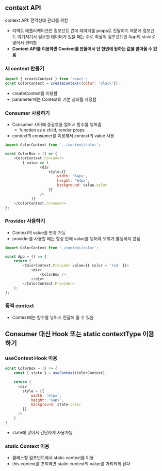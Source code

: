 ## context API
context API: 전역상태 관리를 위함
- 리액트 애플리케이션은 컴포넌트 간에 데이터를 props로 전달하기 때문에 컴포넌트 여기저기서 필요한 데이터가 있을 때는 주로 최상위 컴포넌트인 App의 state로 넣어서 관리함
- __Context API를 이용하면 Context를 만들어서 단 한번에 원하는 값을 받아올 수 있음__

### 새 context 만들기
```javascript
import { createContext } from 'react';
const ColorContext = createContext({color: 'black'});
```
- createContext를 이용함
- parameter에는 Context의 기본 상태를 지정함

### Consumer 사용하기
- Consumer 사이에 중괄호를 열어서 함수를 넣어줌
  - function as a child, render props
- context의 consumer를 이용해서 context의 value 사용
```javascript
import ColorContext from '../context/color';

const ColorBox = () => {
    <ColorContext.Consumer>
        { value => (
                <div
                    style={{
                        width: '64px',
                        height: '64px',
                        background: value.color
                    }}
                />
            )}
    </ColorContext.Consumer>
};
```

### Provider 사용하기
- Context의 value를 변경 가능
- provider를 사용할 때는 항상 안에 value를 넣어야 오류가 발생하지 않음
```javascript
import ColorContext from './context/color';

const App = () => {
    return (
        <ColorContext.Provider value={{ color = 'red' }}>
            <div>
                <ColorBox />
            </div>
        </ColorContext.Provider>
    );
};
```

### 동적 context
- Context에는 함수를 넣어서 전달해 줄 수 있음

## Consumer 대신 Hook 또는 static contextType 이용하기
### useContext Hook 이용
```javascript
const ColorBox = () => {
    const { state } = useContext(ColorContext);
    
    return (
      <div
        style = {{
            width: '64px',
            height: '64px',
            background: state.color
        }}
      />
    )
}
```
- state에 넣어서 간단하게 사용가능

### static Context 이용
- 클래스형 컴포넌트에서 static context를 이용
- this.context를 조회하면 static context의 value를 가리키게 된다